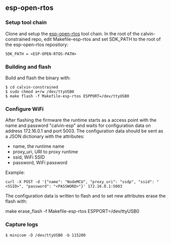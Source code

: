 ## esp-open-rtos

### Setup tool chain

Clone and setup the [esp-open-rtos](https://github.com/SuperHouse/esp-open-rtos) tool chain. In the root of the calvin-constrained repo, edit Makefile-esp-rtos and set SDK_PATH to the root of the esp-open-rtos repository:

```
SDK_PATH = <ESP-OPEN-RTOS-PATH>
```

### Building and flash

Build and flash the binary with:

```
$ cd calvin-constrained
$ sudo chmod a+rw /dev/ttyUSB0
$ make flash -f Makefile-esp-rtos ESPPORT=/dev/ttyUSB0
```

### Configure WiFi

After flashing the firmware the runtime starts as a access point with the name and password "calvin-esp" and waits for configuration data on address 172.16.0.1 and port 5003. The configuration data should be sent as a JSON dictionary with the attributes:
- name, the runtime name
- proxy_uri, URI to proxy runtime
- ssid, WiFi SSID
- password, WiFi password

Example:

```
curl -X POST -d '{"name": "NodeMCU", "proxy_uri": "ssdp", "ssid": "<SSID>", "password": "<PASSWORD>"}' 172.16.0.1:5003
```

The configuration data is written to flash and to set new attributes erase the flash with:

make erase_flash -f Makefile-esp-rtos ESPPORT=/dev/ttyUSB0

### Capture logs

```
$ minicom -D /dev/ttyUSB0 -b 115200
```
